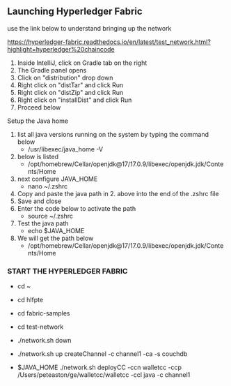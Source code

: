 ## Launching Hyperledger Fabric 

use the link below to understand bringing up the network

https://hyperledger-fabric.readthedocs.io/en/latest/test_network.html?highlight=hyperledger%20chaincode

1. Inside IntelliJ, click on Gradle tab on the right
2. The Gradle panel opens
3. Click on "distribution" drop down
4. Right click on "distTar" and click Run
5. Right click on "distZip" and click Run
6. Right click on "installDist" and click Run
7. Proceed below

Setup the Java home
1. list all java versions running on the system by typing the command below
    - /usr/libexec/java_home -V
2. below is listed
    - /opt/homebrew/Cellar/openjdk@17/17.0.9/libexec/openjdk.jdk/Contents/Home
3. next configure JAVA_HOME
    - nano ~/.zshrc
4. Copy and paste the java path in 2. above into the end of the .zshrc file
5. Save and close
6. Enter the code below to activate the path
    - source ~/.zshrc
7. Test the java path
    - echo $JAVA_HOME
8. We will get the path below
    - /opt/homebrew/Cellar/openjdk@17/17.0.9/libexec/openjdk.jdk/Contents/Home


### START THE HYPERLEDGER FABRIC
- cd ~
- cd hlfpte
- cd fabric-samples
- cd test-network

- ./network.sh down

- ./network.sh up createChannel -c channel1 -ca -s couchdb

- $JAVA_HOME ./network.sh deployCC -ccn walletcc -ccp /Users/peteaston/ge/walletcc/walletcc -ccl java -c channel1